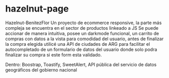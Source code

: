 # hazelnut-page
Hazelnut-BenitezFlor
Un proyecto de ecommerce responsive, la parte más compleja se encuentra en el sector de productos linkeado a JS
Se puede accionar de manera intuitiva, posee un darkmode funcional, un carrito de compras con datos a la vista para comodidad del usuario, 
antes de finalizar la compra elegida utilicé una API de ciudades de ARG para facilitar el autocompletado de un formulario de datos del usuario 
donde solo podra finalizar su compra si este form esta validado.

Dentro: Boostrap, Toastify, SweetAlert, API pública del servicio de datos geográficos del gobierno nacional
